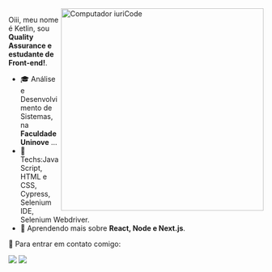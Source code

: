 <img src="https://raw.githubusercontent.com/MicaelliMedeiros/micaellimedeiros/master/image/computer-illustration.png" min-width="400px" max-width="400px" width="400px" align="right" alt="Computador iuriCode">

<p align="left"> 
  Oiii, meu nome é Ketlin, sou <strong> Quality Assurance e estudante de Front-end!</strong>.<br>
 
- 🎓 Análise e Desenvolvimento de Sistemas, na **Faculdade Uninove** ...
- 🦄 Techs:JavaScript, HTML e CSS, Cypress, Selenium IDE, Selenium Webdriver.
- 🌸 Aprendendo mais sobre **React, Node e Next.js**.
</p>

<p align="left">
  💌 Para entrar em contato comigo:
</p>

<p align="left">
  <a href="mailto:ketlinsouza110@gmail.com" alt="Gmail" target="_blank">
  <img src="https://img.shields.io/badge/-Gmail-FF0000?style=flat-square&labelColor=FF0000&logo=gmail&logoColor=white" /></a>

  <a href="https://www.linkedin.com/in/ketlin-souza-759219167/" alt="Linkedin" target="_blank">
  <img src="https://img.shields.io/badge/-Linkedin-0e76a8?style=flat-square&logo=Linkedin&logoColor=white" /></a>
</p>  

